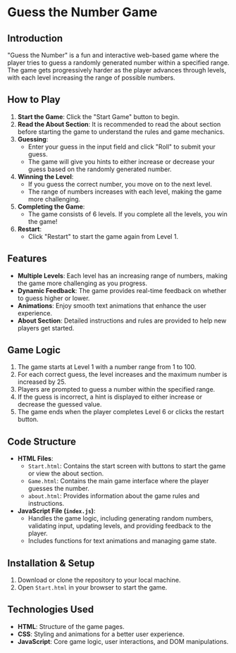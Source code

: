 # Guess the Number Game

## Introduction
"Guess the Number" is a fun and interactive web-based game where the player tries to guess a randomly generated number within a specified range. The game gets progressively harder as the player advances through levels, with each level increasing the range of possible numbers.

## How to Play
1. **Start the Game**: Click the "Start Game" button to begin.
2. **Read the About Section**: It is recommended to read the about section before starting the game to understand the rules and game mechanics.
3. **Guessing**:
    - Enter your guess in the input field and click "Roll" to submit your guess.
    - The game will give you hints to either increase or decrease your guess based on the randomly generated number.
4. **Winning the Level**:
    - If you guess the correct number, you move on to the next level.
    - The range of numbers increases with each level, making the game more challenging.
5. **Completing the Game**:
    - The game consists of 6 levels. If you complete all the levels, you win the game!
6. **Restart**:
    - Click "Restart" to start the game again from Level 1.

## Features
- **Multiple Levels**: Each level has an increasing range of numbers, making the game more challenging as you progress.
- **Dynamic Feedback**: The game provides real-time feedback on whether to guess higher or lower.
- **Animations**: Enjoy smooth text animations that enhance the user experience.
- **About Section**: Detailed instructions and rules are provided to help new players get started.

## Game Logic
1. The game starts at Level 1 with a number range from 1 to 100.
2. For each correct guess, the level increases and the maximum number is increased by 25.
3. Players are prompted to guess a number within the specified range.
4. If the guess is incorrect, a hint is displayed to either increase or decrease the guessed value.
5. The game ends when the player completes Level 6 or clicks the restart button.

## Code Structure
- **HTML Files**:
  - `Start.html`: Contains the start screen with buttons to start the game or view the about section.
  - `Game.html`: Contains the main game interface where the player guesses the number.
  - `about.html`: Provides information about the game rules and instructions.
- **JavaScript File (`index.js`)**:
  - Handles the game logic, including generating random numbers, validating input, updating levels, and providing feedback to the player.
  - Includes functions for text animations and managing game state.

## Installation & Setup
1. Download or clone the repository to your local machine.
2. Open `Start.html` in your browser to start the game.

## Technologies Used
- **HTML**: Structure of the game pages.
- **CSS**: Styling and animations for a better user experience.
- **JavaScript**: Core game logic, user interactions, and DOM manipulations.

